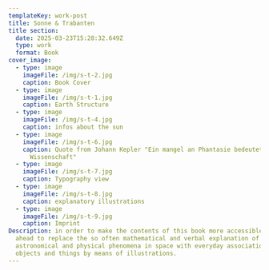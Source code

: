 ```yaml
---
templateKey: work-post
title: Sonne & Trabanten
title section:
  date: 2025-03-23T15:28:32.649Z
  type: work
  format: Book
cover_image:
  - type: image
    imageFile: /img/s-t-2.jpg
    caption: Book Cover
  - type: image
    imageFile: /img/s-t-1.jpg
    caption: Earth Structure
  - type: image
    imageFile: /img/s-t-4.jpg
    caption: infos about the sun
  - type: image
    imageFile: /img/s-t-6.jpg
    caption: Quote from Johann Kepler "Ein mangel an Phantasie bedeutet den Tod der
      Wissenschaft"
  - type: image
    imageFile: /img/s-t-7.jpg
    caption: Typography view
  - type: image
    imageFile: /img/s-t-8.jpg
    caption: explanatory illustrations
  - type: image
    imageFile: /img/s-t-9.jpg
    caption: Imprint
Description: in order to make the contents of this book more accessible I went
  ahead to replace the so often mathematical and verbal explanation of
  astronomical and physical phenomena in space with everyday associations to
  objects and things by means of illustrations.
---
```

